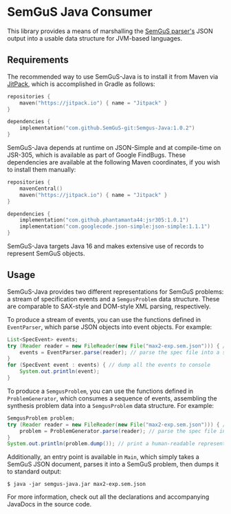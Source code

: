 # SemGuS Java Consumer

This library provides a means of marshalling the [SemGuS parser's](https://github.com/SemGuS-git/Semgus-Parser) JSON
output into a usable data structure for JVM-based languages.

## Requirements

The recommended way to use SemGuS-Java is to install it from Maven via [JitPack](https://jitpack.io/#SemGuS-git/Semgus-Java),
which is accomplished in Gradle as follows:
```kotlin
repositories {
    maven("https://jitpack.io") { name = "Jitpack" }
}

dependencies {
    implementation("com.github.SemGuS-git:Semgus-Java:1.0.2")
}
```
SemGuS-Java depends at runtime on JSON-Simple and at compile-time on JSR-305, which is available as part of Google
FindBugs. These dependencies are available at the following Maven coordinates, if you wish to install them manually:
```kotlin
repositories {
    mavenCentral()
    maven("https://jitpack.io") { name = "Jitpack" }
}

dependencies {
    implementation("com.github.phantamanta44:jsr305:1.0.1")
    implementation("com.googlecode.json-simple:json-simple:1.1.1")
}
```
SemGuS-Java targets Java 16 and makes extensive use of records to represent SemGuS objects.

## Usage

SemGuS-Java provides two different representations for SemGuS problems: a stream of specification events and a
`SemgusProblem` data structure. These are comparable to SAX-style and DOM-style XML parsing, respectively.

To produce a stream of events, you can use the functions defined in `EventParser`, which parse JSON objects into event
objects. For example:

```java
List<SpecEvent> events;
try (Reader reader = new FileReader(new File("max2-exp.sem.json"))) { // open a reader for the JSON file
    events = EventParser.parse(reader); // parse the spec file into a series of events
}
for (SpecEvent event : events) { // dump all the events to console
    System.out.println(event);
}
```

To produce a `SemgusProblem`, you can use the functions defined in `ProblemGenerator`, which consumes a sequence of
events, assembling the synthesis problem data into a `SemgusProblem` data structure. For example:

```java
SemgusProblem problem;
try (Reader reader = new FileReader(new File("max2-exp.sem.json"))) { // open a reader for the JSON file
    problem = ProblemGenerator.parse(reader); // parse the spec file into a SemGuS problem object
}
System.out.println(problem.dump()); // print a human-readable representation of the SemGuS problem
```

Additionally, an entry point is available in `Main`, which simply takes a SemGuS JSON document, parses it into a SemGuS
problem, then dumps it to standard output:

```shell
$ java -jar semgus-java.jar max2-exp.sem.json
```

For more information, check out all the declarations and accompanying JavaDocs in the source code.
